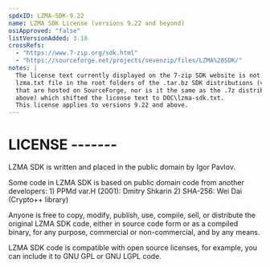 ```yaml
---
spdxID: LZMA-SDK-9.22
name: LZMA SDK License (versions 9.22 and beyond)
osiApproved: "false"
listVersionAdded: 3.18
crossRefs: 
  - "https://www.7-zip.org/sdk.html"
  - "https://sourceforge.net/projects/sevenzip/files/LZMA%20SDK/"
notes: |
  The license text currently displayed on the 7-zip SDK website is not the same as any of the
  lzma.txt file in the root folders of the .tar.bz SDK distributions (versions 922 and below)
  that are hosted on SourceForge, nor is it the same as the .7z distributions (versions 935 and
  above) which shifted the license text to DOC\lzma-sdk.txt.
  This license applies to versions 9.22 and above.
---
```


# LICENSE -------

LZMA SDK is written and placed in the public domain by Igor Pavlov.

Some code in LZMA SDK is based on public domain code from another developers: 1) PPMd var.H (2001): Dmitry Shkarin 2) SHA-256: Wei Dai (Crypto++ library)

Anyone is free to copy, modify, publish, use, compile, sell, or distribute the original LZMA SDK code, either in source code form or as a compiled binary, for any purpose, commercial or non-commercial, and by any means.

LZMA SDK code is compatible with open source licenses, for example, you can include it to GNU GPL or GNU LGPL code.
